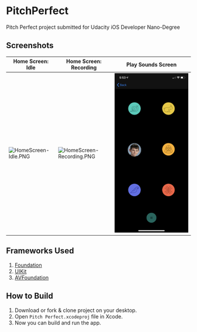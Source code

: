 
# PitchPerfect
Pitch Perfect project submitted for Udacity iOS Developer Nano-Degree


## Screenshots
| Home Screen: Idle | Home Screen: Recording | Play Sounds Screen |
| ----------------- | ---------------------- | ------------------ |
| ![HomeScreen-Idle.PNG](screenshots/HomeScreen-Idle.PNG) | ![HomeScreen-Recording.PNG](Screenshots/HomeScreen-Recording.PNG) | ![PlaySoundScreen.PNG](Screenshots/PlaySoundScreen.PNG)

## Frameworks Used
1. [Foundation](https://developer.apple.com/documentation/foundation)
2. [UIKit](https://developer.apple.com/documentation/uikit)
3. [AVFoundation](https://developer.apple.com/documentation/avfoundation)

## How to Build
1. Download or fork & clone project on your desktop.
2. Open `Pitch Perfect.xcodeproj` file in Xcode.
3. Now you can build and run the app.
